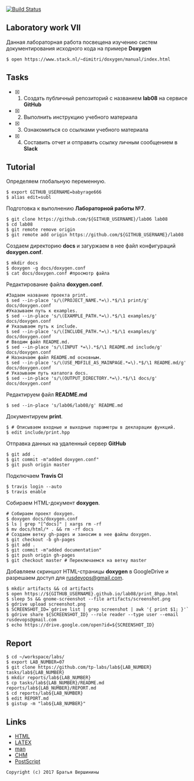 [![Build Status](https://travis-ci.org/babyrage666/lab08.svg?branch=master)](https://travis-ci.org/babyrage666/lab08)
## Laboratory work VII

Данная лабораторная работа посвещена изучению систем документирования исходного кода на примере **Doxygen**

```ShellSession
$ open https://www.stack.nl/~dimitri/doxygen/manual/index.html
```

## Tasks

- [x] 1. Создать публичный репозиторий с названием **lab08** на сервисе **GitHub**
- [x] 2. Выполнить инструкцию учебного материала
- [x] 3. Ознакомиться со ссылками учебного материала
- [x] 4. Составить отчет и отправить ссылку личным сообщением в **Slack**

## Tutorial

Определяем глобальную переменную.
```ShellSession
$ export GITHUB_USERNAME=babyrage666
$ alias edit=subl
```

Подготовка к выполнению **Лабораторной работы №7**.
```ShellSession
$ git clone https://github.com/${GITHUB_USERNAME}/lab06 lab08
$ cd lab08
$ git remote remove origin
$ git remote add origin https://github.com/${GITHUB_USERNAME}/lab08
```

Cоздаем директорию **docs** и загуржаем в нее файл конфигураций **doxygen.conf**.
```ShellSession
$ mkdir docs
$ doxygen -g docs/doxygen.conf
$ cat docs/doxygen.conf #просмотр файла
```

Редактирование файла **doxygen.conf**.
```ShellSession
#Задаем название проекта print.
$ sed --in-place 's/\(PROJECT_NAME.*=\).*$/\1 print/g' docs/doxygen.conf
#Указываем путь к examples.
$ sed --in-place 's/\(EXAMPLE_PATH.*=\).*$/\1 examples/g' docs/doxygen.conf
# Указываем путь к include.
$ sed --in-place 's/\(INCLUDE_PATH.*=\).*$/\1 examples/g' docs/doxygen.conf
# Вводим файл README.md.
$ sed --in-place 's/\(INPUT *=\).*$/\1 README.md include/g' docs/doxygen.conf
# Назначаем файл README.md основным.
$ sed --in-place 's/\(USE_MDFILE_AS_MAINPAGE.*=\).*$/\1 README.md/g' docs/doxygen.conf
# Указываем путь каталога docs.
$ sed --in-place 's/\(OUTPUT_DIRECTORY.*=\).*$/\1 docs/g' docs/doxygen.conf
```

Редактируем файл **README.md**
```ShellSession
$ sed --in-place 's/lab06/lab08/g' README.md
```

Документируем **print**.
```ShellSession
$ # Описываем входные и выходные параметры в декларации функций.
$ edit include/print.hpp
```

Отправка данных на удаленный сервер **GitHub**
```ShellSession
$ git add .
$ git commit -m"added doxygen.conf"
$ git push origin master
```

Подключаем **Travis CI**
```ShellSession
$ travis login --auto
$ travis enable
```

Собираем HTML-документ **doxygen**.
```
# Собираем проект doxygen.
$ doxygen docs/doxygen.conf
$ ls | grep "[^docs]" | xargs rm -rf
$ mv docs/html/* . && rm -rf docs
# Создаем ветку gh-pages и заносим в нее файлы doxygen.
$ git checkout -b gh-pages
$ git add .
$ git commit -m"added documentation"
$ git push origin gh-pages
$ git checkout master # Переключаемся на ветку master
```

Добавляем скриншот HTML-страницы **doxygen** в GoogleDrive и разрешаем доступ для rusdevops@gmail.com.
```ShellSession
$ mkdir artifacts && cd artifacts
$ open https://${GITHUB_USERNAME}.github.io/lab08/print_8hpp.html 
$ sleep 5s && gnome-screenshot --file artifacts/screenshot.png
$ gdrive upload screenshot.png
$ SCREENSHOT_ID=`gdrive list | grep screenshot | awk '{ print $1; }'`
$ gdrive share ${SCREENSHOT_ID} --role reader --type user --email rusdevops@gmail.com
$ echo https://drive.google.com/open?id=${SCREENSHOT_ID}

```

## Report

```ShellSession
$ cd ~/workspace/labs/
$ export LAB_NUMBER=07
$ git clone https://github.com/tp-labs/lab${LAB_NUMBER} tasks/lab${LAB_NUMBER}
$ mkdir reports/lab${LAB_NUMBER}
$ cp tasks/lab${LAB_NUMBER}/README.md reports/lab${LAB_NUMBER}/REPORT.md
$ cd reports/lab${LAB_NUMBER}
$ edit REPORT.md
$ gistup -m "lab${LAB_NUMBER}"
```

## Links

- [HTML](https://ru.wikipedia.org/wiki/HTML)
- [LAΤΕΧ](https://ru.wikipedia.org/wiki/LaTeX)
- [man](https://ru.wikipedia.org/wiki/Man_(%D0%BA%D0%BE%D0%BC%D0%B0%D0%BD%D0%B4%D0%B0_Unix))
- [CHM](https://ru.wikipedia.org/wiki/HTMLHelp)
- [PostScript](https://ru.wikipedia.org/wiki/PostScript)

```
Copyright (c) 2017 Братья Вершинины
```
